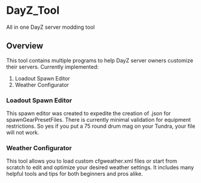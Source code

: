# DayZ_Tool

All in one DayZ server modding tool

## Overview

This tool contains multiple programs to help DayZ server owners customize their servers.
Currently implemented:

1. Loadout Spawn Editor
2. Weather Configurator

### Loadout Spawn Editor

This spawn editor was created to expedite the creation of .json for spawnGearPresetFiles. There is currently
minimal validation for equipment restrictions. So yes if you put a 75 round drum mag on your Tundra, your file
will not work.

### Weather Configurator
This tool allows you to load custom cfgweather.xml files or start from scratch to edit and optimize your desired weather settings. 
It includes many helpful tools and tips for both beginners and pros alike.
